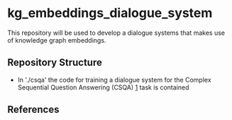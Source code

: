 # kg_embeddings_dialogue_system

This repository will be used to develop a dialogue systems that makes use of knowledge graph embeddings.

## Repository Structure 

* In './csqa' the code for training a dialogue system for the Complex Sequential Question Answering (CSQA) [1] task is contained

## References

[1]: https://arxiv.org/abs/1801.10314